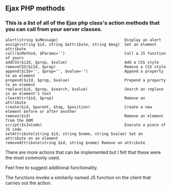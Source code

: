 ## Ejax PHP methods  

### This is a list of all of the Ejax php class's action methods that you can call from your server classes.
```
alert(string $sMessage)                             Display an alert          
assign(string $id, string $attribute, string $msg)  Set an element attribute
call($sMethod, $Params='')                          Call a JS function of yours
addCSS($iId, $prop, $value)                         Add a CSS style
removeCSS($iId, $prop)                              Remove a CSS style
append($iId='', $prop='', $value='')                Append a property to an element
prepend($iId, $prop, $value)                        Prepend a property to an element
replace($id, $prop, $search, $value)                Search an replace in an element's text
clearAttr($id, $prop)                               Remove an attribute
create($id, $parent, $tag, $position)               Create a new element before or after another
remove($id)                                         Remove an element from the DOM          
script($sJsCode)                                    Execute a piece of JS code
setAttribute(string $id, string $name, string $value) Set an   attribute on an element
removeAttribute(string $id, string $name) Remove an attribute
```

There are more actions that can be implemented but I felt that these were the most commonly used.

Feel free to suggest additional functionality.

The functions invoke a similarily named JS function on the client that carries out the action.